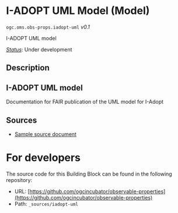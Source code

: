 
# I-ADOPT UML Model (Model)

`ogc.oms.obs-props.iadopt-uml` *v0.1*

I-ADOPT UML model

[*Status*](http://www.opengis.net/def/status): Under development

## Description

## I-ADOPT UML model

Documentation for FAIR publication of the UML model for I-Adopt
## Sources

* [Sample source document](https://example.com/sources/1)

# For developers

The source code for this Building Block can be found in the following repository:

* URL: [https://github.com/ogcincubator/observable-properties](https://github.com/ogcincubator/observable-properties)
* Path: `_sources/iadopt-uml`

